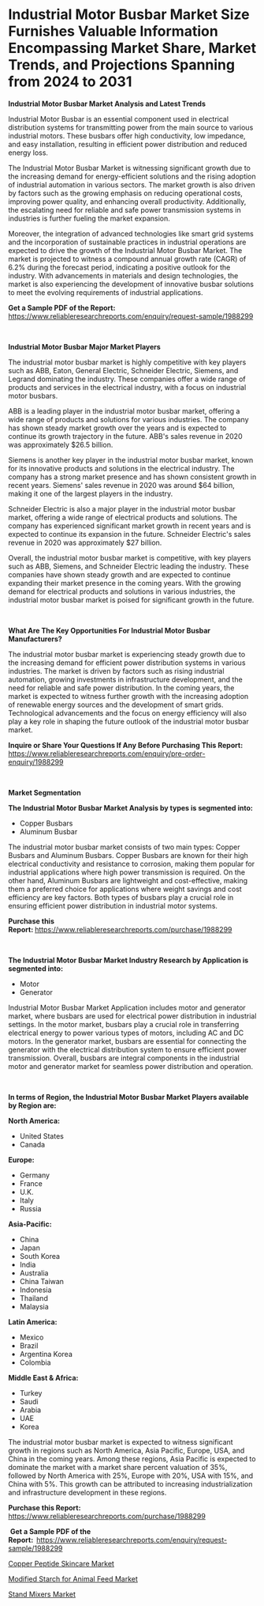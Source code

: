 <p><h1>Industrial Motor Busbar Market Size Furnishes Valuable Information Encompassing Market Share, Market Trends, and Projections Spanning from 2024 to 2031</h1></p><p><strong>Industrial Motor Busbar Market Analysis and Latest Trends</strong></p>
<p><p>Industrial Motor Busbar is an essential component used in electrical distribution systems for transmitting power from the main source to various industrial motors. These busbars offer high conductivity, low impedance, and easy installation, resulting in efficient power distribution and reduced energy loss.</p><p>The Industrial Motor Busbar Market is witnessing significant growth due to the increasing demand for energy-efficient solutions and the rising adoption of industrial automation in various sectors. The market growth is also driven by factors such as the growing emphasis on reducing operational costs, improving power quality, and enhancing overall productivity. Additionally, the escalating need for reliable and safe power transmission systems in industries is further fueling the market expansion.</p><p>Moreover, the integration of advanced technologies like smart grid systems and the incorporation of sustainable practices in industrial operations are expected to drive the growth of the Industrial Motor Busbar Market. The market is projected to witness a compound annual growth rate (CAGR) of 6.2% during the forecast period, indicating a positive outlook for the industry. With advancements in materials and design technologies, the market is also experiencing the development of innovative busbar solutions to meet the evolving requirements of industrial applications.</p></p>
<p><strong>Get a Sample PDF of the Report:&nbsp;</strong> <a href="https://www.reliableresearchreports.com/enquiry/request-sample/1988299">https://www.reliableresearchreports.com/enquiry/request-sample/1988299</a></p>
<p>&nbsp;</p>
<p><strong>Industrial Motor Busbar Major Market Players</strong></p>
<p><p>The industrial motor busbar market is highly competitive with key players such as ABB, Eaton, General Electric, Schneider Electric, Siemens, and Legrand dominating the industry. These companies offer a wide range of products and services in the electrical industry, with a focus on industrial motor busbars.</p><p>ABB is a leading player in the industrial motor busbar market, offering a wide range of products and solutions for various industries. The company has shown steady market growth over the years and is expected to continue its growth trajectory in the future. ABB's sales revenue in 2020 was approximately $26.5 billion.</p><p>Siemens is another key player in the industrial motor busbar market, known for its innovative products and solutions in the electrical industry. The company has a strong market presence and has shown consistent growth in recent years. Siemens' sales revenue in 2020 was around $64 billion, making it one of the largest players in the industry.</p><p>Schneider Electric is also a major player in the industrial motor busbar market, offering a wide range of electrical products and solutions. The company has experienced significant market growth in recent years and is expected to continue its expansion in the future. Schneider Electric's sales revenue in 2020 was approximately $27 billion.</p><p>Overall, the industrial motor busbar market is competitive, with key players such as ABB, Siemens, and Schneider Electric leading the industry. These companies have shown steady growth and are expected to continue expanding their market presence in the coming years. With the growing demand for electrical products and solutions in various industries, the industrial motor busbar market is poised for significant growth in the future.</p></p>
<p>&nbsp;</p>
<p><strong>What Are The Key Opportunities For Industrial Motor Busbar Manufacturers?</strong></p>
<p><p>The industrial motor busbar market is experiencing steady growth due to the increasing demand for efficient power distribution systems in various industries. The market is driven by factors such as rising industrial automation, growing investments in infrastructure development, and the need for reliable and safe power distribution. In the coming years, the market is expected to witness further growth with the increasing adoption of renewable energy sources and the development of smart grids. Technological advancements and the focus on energy efficiency will also play a key role in shaping the future outlook of the industrial motor busbar market.</p></p>
<p><strong>Inquire or Share Your Questions If Any Before Purchasing This Report:</strong> <a href="https://www.reliableresearchreports.com/enquiry/pre-order-enquiry/1988299">https://www.reliableresearchreports.com/enquiry/pre-order-enquiry/1988299</a></p>
<p>&nbsp;</p>
<p><strong>Market Segmentation</strong></p>
<p><strong>The Industrial Motor Busbar Market Analysis by types is segmented into:</strong></p>
<p><ul><li>Copper Busbars</li><li>Aluminum Busbar</li></ul></p>
<p><p>The industrial motor busbar market consists of two main types: Copper Busbars and Aluminum Busbars. Copper Busbars are known for their high electrical conductivity and resistance to corrosion, making them popular for industrial applications where high power transmission is required. On the other hand, Aluminum Busbars are lightweight and cost-effective, making them a preferred choice for applications where weight savings and cost efficiency are key factors. Both types of busbars play a crucial role in ensuring efficient power distribution in industrial motor systems.</p></p>
<p><strong>Purchase this Report:&nbsp;</strong><a href="https://www.reliableresearchreports.com/purchase/1988299">https://www.reliableresearchreports.com/purchase/1988299</a></p>
<p>&nbsp;</p>
<p><strong>The Industrial Motor Busbar Market Industry Research by Application is segmented into:</strong></p>
<p><ul><li>Motor</li><li>Generator</li></ul></p>
<p><p>Industrial Motor Busbar Market Application includes motor and generator market, where busbars are used for electrical power distribution in industrial settings. In the motor market, busbars play a crucial role in transferring electrical energy to power various types of motors, including AC and DC motors. In the generator market, busbars are essential for connecting the generator with the electrical distribution system to ensure efficient power transmission. Overall, busbars are integral components in the industrial motor and generator market for seamless power distribution and operation.</p></p>
<p>&nbsp;</p>
<p><strong>In terms of Region, the Industrial Motor Busbar Market Players available by Region are:</strong></p>
<p>
    <p> <strong> North America: </strong>
        <ul>
            <li>United States</li>
            <li>Canada</li>
        </ul>
        </p> 
    <p> <strong> Europe: </strong>
        <ul>
            <li>Germany</li>
            <li>France</li>
            <li>U.K.</li>
            <li>Italy</li>
            <li>Russia</li>
        </ul>
        </p> 
    <p> <strong> Asia-Pacific: </strong>
        <ul>
            <li>China</li>
            <li>Japan</li>
            <li>South Korea</li>
            <li>India</li>
            <li>Australia</li>
            <li>China Taiwan</li>
            <li>Indonesia</li>
            <li>Thailand</li>
            <li>Malaysia</li>
        </ul>
        </p> 
    <p> <strong> Latin America: </strong>
        <ul>
            <li>Mexico</li>
            <li>Brazil</li>
            <li>Argentina Korea</li>
            <li>Colombia</li>
        </ul>
        </p> 
    <p> <strong> Middle East & Africa: </strong>
        <ul>
            <li>Turkey</li>
            <li>Saudi</li>
            <li>Arabia</li>
            <li>UAE</li>
            <li>Korea</li>
        </ul>
    </p>
    </p>
<p><p>The industrial motor busbar market is expected to witness significant growth in regions such as North America, Asia Pacific, Europe, USA, and China in the coming years. Among these regions, Asia Pacific is expected to dominate the market with a market share percent valuation of 35%, followed by North America with 25%, Europe with 20%, USA with 15%, and China with 5%. This growth can be attributed to increasing industrialization and infrastructure development in these regions.</p></p>
<p><strong>Purchase this Report: </strong><a href="https://www.reliableresearchreports.com/purchase/1988299">https://www.reliableresearchreports.com/purchase/1988299</a></p>
<p>&nbsp;<strong>Get a Sample PDF of the Report:&nbsp;&nbsp;</strong><a href="https://www.reliableresearchreports.com/enquiry/request-sample/1988299">https://www.reliableresearchreports.com/enquiry/request-sample/1988299</a></p>
<p><strong></strong></p>
<p><p><a href="https://www.linkedin.com/pulse/copper-peptide-skincare-market-furnish-information-size-ywn3e?trackingId=it4l%2BLeVs6MvDmB72FrXvw%3D%3D">Copper Peptide Skincare Market</a></p><p><a href="https://www.linkedin.com/pulse/modified-starch-animal-feed-market-offers-provide-insightful-wn8fe?trackingId=3Wu8W5RcDrGiPraJ3364xg%3D%3D">Modified Starch for Animal Feed Market</a></p><p><a href="https://www.linkedin.com/pulse/stand-mixers-market-size-share-amp-trends-analysis-report-oe4je?trackingId=xMblwt%2FyOvTpwJxBDgJnag%3D%3D">Stand Mixers Market</a></p></p>